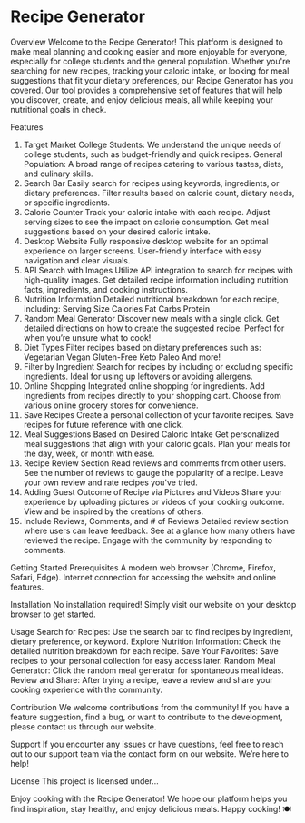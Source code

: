 # Recipe Generator

Overview
  Welcome to the Recipe Generator! This platform is designed to make meal planning and cooking easier and more enjoyable for everyone, especially for college students and the general population. 
  Whether you're searching for new recipes, tracking your caloric intake, or looking for meal suggestions that fit your dietary preferences, our Recipe Generator has you covered. 
  Our tool provides a comprehensive set of features that will help you discover, create, and enjoy delicious meals, all while keeping your nutritional goals in check.

Features
  1. Target Market
    College Students: We understand the unique needs of college students, such as budget-friendly and quick recipes.
    General Population: A broad range of recipes catering to various tastes, diets, and culinary skills.
  2. Search Bar
    Easily search for recipes using keywords, ingredients, or dietary preferences.
    Filter results based on calorie count, dietary needs, or specific ingredients.
  3. Calorie Counter
    Track your caloric intake with each recipe.
    Adjust serving sizes to see the impact on calorie consumption.
    Get meal suggestions based on your desired caloric intake.
  4. Desktop Website
    Fully responsive desktop website for an optimal experience on larger screens.
    User-friendly interface with easy navigation and clear visuals.
  5. API Search with Images
    Utilize API integration to search for recipes with high-quality images.
    Get detailed recipe information including nutrition facts, ingredients, and cooking instructions.
  6. Nutrition Information
    Detailed nutritional breakdown for each recipe, including:
    Serving Size
    Calories
    Fat
    Carbs
    Protein
  7. Random Meal Generator
    Discover new meals with a single click.
    Get detailed directions on how to create the suggested recipe.
    Perfect for when you’re unsure what to cook!
  8. Diet Types
    Filter recipes based on dietary preferences such as:
    Vegetarian
    Vegan
    Gluten-Free
    Keto
    Paleo
    And more!
  9. Filter by Ingredient
    Search for recipes by including or excluding specific ingredients.
    Ideal for using up leftovers or avoiding allergens.
  10. Online Shopping
    Integrated online shopping for ingredients.
    Add ingredients from recipes directly to your shopping cart.
    Choose from various online grocery stores for convenience.
  11. Save Recipes
    Create a personal collection of your favorite recipes.
    Save recipes for future reference with one click.
  12. Meal Suggestions Based on Desired Caloric Intake
    Get personalized meal suggestions that align with your caloric goals.
    Plan your meals for the day, week, or month with ease.
  13. Recipe Review Section
    Read reviews and comments from other users.
    See the number of reviews to gauge the popularity of a recipe.
    Leave your own review and rate recipes you've tried.
  14. Adding Guest Outcome of Recipe via Pictures and Videos
    Share your experience by uploading pictures or videos of your cooking outcome.
    View and be inspired by the creations of others.
  15. Include Reviews, Comments, and # of Reviews
    Detailed review section where users can leave feedback.
    See at a glance how many others have reviewed the recipe.
    Engage with the community by responding to comments.
    
  
Getting Started
  Prerequisites
    A modern web browser (Chrome, Firefox, Safari, Edge).
    Internet connection for accessing the website and online features.
  
  Installation
    No installation required! Simply visit our website on your desktop browser to get started.

Usage
  Search for Recipes: Use the search bar to find recipes by ingredient, dietary preference, or keyword.
  Explore Nutrition Information: Check the detailed nutrition breakdown for each recipe.
  Save Your Favorites: Save recipes to your personal collection for easy access later.
  Random Meal Generator: Click the random meal generator for spontaneous meal ideas.
  Review and Share: After trying a recipe, leave a review and share your cooking experience with the community.

Contribution
  We welcome contributions from the community! If you have a feature suggestion, find a bug, or want to contribute to the development, please contact us through our website.

Support
  If you encounter any issues or have questions, feel free to reach out to our support team via the contact form on our website. We’re here to help!

License
  This project is licensed under...

Enjoy cooking with the Recipe Generator! We hope our platform helps you find inspiration, stay healthy, and enjoy delicious meals. Happy cooking! 🍽️
